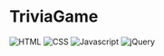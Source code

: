 # TriviaGame

![HTML](https://img.shields.io/badge/language-HTML-green.svg?logo=html5)
![CSS](https://img.shields.io/badge/language-CSS-green.svg?logo=css3)
![Javascript](https://img.shields.io/badge/language-Javascript-green.svg?logo=javascript)
![jQuery](https://img.shields.io/badge/library-jQuery-yellow.svg?logo=jQuery)